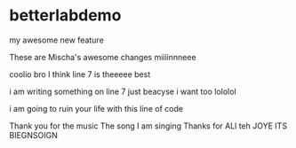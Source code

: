# betterlabdemo
my awesome new feature

These are Mischa's awesome changes
miiiinnneee

coolio bro I think line 7 is theeeee best

i am writing something on line 7 just beacyse i want too lololol

i am going to ruin your life with this line of code

Thank you for the music
  The song I am singing
    Thanks for ALl teh JOYE ITS BIEGNSOIGN 
